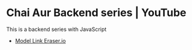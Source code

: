 # Chai Aur Backend series | YouTube

This is a backend series with JavaScript

- [Model Link Eraser.io](https://app.eraser.io/workspace/YtPqZ1VogxGy1jzIDkzj)

